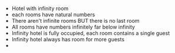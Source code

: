 - Hotel with infinity room 
- each rooms have natural numbers
- There aren't infinite rooms BUT there is no last room
- All rooms have numbers infinitely far below infinity 
- Infinity hotel is fully occupied, each room contains a single guest 
- Infinity hotel always has room for more guests
- 